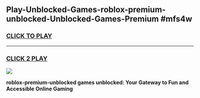 
## Play-Unblocked-Games-roblox-premium-unblocked-Unblocked-Games-Premium #mfs4w
<h3>
<a href="https://premium.freeplayer.one?title=roblox-premium-unblocked&ref=12M">CLICK TO PLAY</a></h3>
<hr>

<h3>
<a href="https://premium.freeplayer.one?title=roblox-premium-unblocked&ref=12M">CLICK 2 PLAY</a>
  
</h3>

<a href="https://premium.freeplayer.one?title=roblox-premium-unblocked&ref=12M"><img src="https://clearcache.store/games.png"></a>


**roblox-premium-unblocked games unblocked: Your Gateway to Fun and Accessible Online Gaming**
